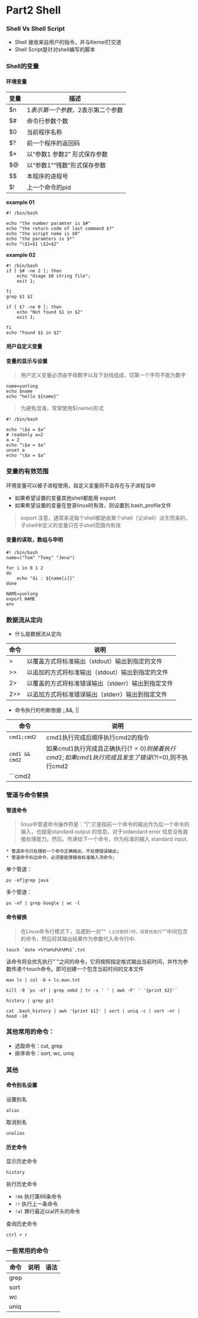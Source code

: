 Part2 Shell
===========

### Shell Vs Shell Script

* Shell 接收来自用户的指令，并与Kernel打交道
* Shell Script是针对shell编写的脚本

### Shell的变量

#### 环境变量

| 变量| 描述           |
| ---| ------------- |
| $n | $1表示第一个参数，$2表示第二个参数  |   
| $# | 命令行参数个数    |
| $0 | 当前程序名称      |
| $? | 前一个程序的返回码|
| $* | 以“参数1 参数2” 形式保存参数|
| $@ | 以“参数1”“残数”形式保存参数|
| $$ | 本程序的进程号|
| $! | 上一个命令的pid|

__example 01__

```
#! /bin/bash

echo "the number paramter is $#"
echo "the return code of last command $?"
echo "the script name is $0"
echo "the paramters is $*"
echo "\$1=$1 \$2=$2"
```

__example 02__

```
#! /bin/bash
if [ $# -ne 2 ]; then
	echo "Usage $0 string file";
	exit 1;

fi 
grep $1 $2

if [ $? -ne 0 ]; then
	echo "Not found $1 in $2"
	exit 1;

fi 
echo "Found $1 in $2"

```

#### 用户自定义变量

#### 变量的显示与设置

> 用户定义变量必须由字母数字以及下划线组成，切第一个字符不能为数字

```
name=yunlong
echo $name
echo "hello ${name}"
```

> 为避免混淆，常常使用${name}形式

```
#! /bin/bash

echo "\$a = $a"
# readonly a=2
a = 2
echo "\$a = $a"
unset a
echo "\$a = $a"
```

### 变量的有效范围

环境变量可以被子进程使用，自定义变量则不会存在与子进程当中

* 如果希望设置的变量其他shell都能用 export
* 如果希望设置的变量在登录linux时有效，则设置到.bash_profile文件

> export 注意，通常来说每个shell都是由某个shell（父shell）派生而来的，子shell中定义的变量只在子shell范围内有效

#### 变量的读取，数组与申明

```
#! /bin/bash
name=("Tom" "Tomy" "Jena")

for i in 0 1 2
do
	echo "$i : ${name[i]}"
done
```

```
NAME=yunlong
export NAME
env
```

### 数据流从定向

* 什么是数据流从定向

| 命令    | 说明 |
|--------|---------------------------------------------|
| >      | 以覆盖方式将标准输出（stdout）输出到指定的文件      |
| >>     | 以追加的方式将标准输出（stdout）输出到指定的文件     |
| 2>     | 以覆盖的方式将标准错误输出（stderr）输出到指定文件   |
| 2>>    | 以追加方式将标准错误输出（stderr）输出到指定文件     |


* 命令执行的判断依据 ;,&&, ||

| 命令                | 说明                                                                                   | 
|--------------------|---------------------------------------------------------------------------------------|
| ```cmd1;cmd2```    | cmd1执行完成后顺序执行cmd2的指令                                                           |
| ```cmd1 && cmd2``` |  如果cmd1执行完成且正确执行($?=0) 则接着执行cmd2; 如果cmd1执行完成且发生了错误($?!=0),则不执行cmd2 |
| ```cmd2 || cmd2``` |  如果cmd1执行完成且正确执行，则不执行cmd2; 如果cmd1执行完成且发生了错误，则执行cmd2                |

### 管道与命令替换

#### 管道命令

> linux中管道命令操作符是："|",它是指前一个命令的输出作为后一个命令的输入，也就是standard output 的信息，对于stdandard 
error 信息没有直接处理能力。然后，传递给下一个命令，作为标准的输入 standard input. 

```
* 管道命令只处理前一个命令正确输出，不处理错误输出; 
* 管道命令右边命令，必须是能够接收标准输入流命令;
```

单个管道：

```
ps -ef|grep java
```

多个管道：

```
ps -ef | grep Google | wc -l
```

#### 命令替换

> 在Linux命令行模式下，当遇到一对“`” (上分割符)时，将首先执行“`”中间包含的命令，然后将其输出结果作为参数代入命令行中.

```
touch `date +%Y%m%d%k%M%S`.txt
```

该命令将会优先执行"`"之间的命令，它将按照指定格式输出当前时间，并作为参数传递个touch命令。即可创建一个包含当前时间的文本文件


```
man ls | col -b > ls.man.txt
```

```
kill -9 `ps -ef | grep smbd | tr -s ' ' | awk -F' ' '{print $2}'`
```

```
history | grep git
```

```
cat .bash_history | awk '{print $1}' | sort | uniq -c | sort -nr | head -10
```

### 其他常用的命令：

* 选取命令：cut, grep
* 排序命令：sort, wc, uniq

### 其他

#### 命令别名设置

设置别名

```
alias
```

取消别名

```
unalias
```

#### 历史命令

显示历史命令

```
history
```

执行历史命令

* ```!66``` 执行第66条命令
* ```!!``` 执行上一条命令
* ```!al``` 罪行最近以al开头的命令


查询历史命令

```
ctrl + r
```

### 一些常用的命令

| 命令     | 说明  | 语法|
|---------|------|----|
| grep    |      |    |
| sort    |||  
| wc      |||
| uniq    |||
